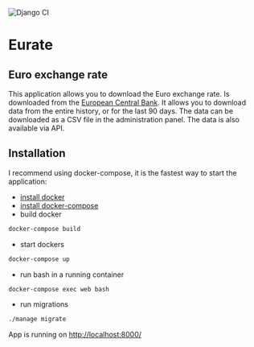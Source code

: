 ![Django CI](https://github.com/ssabuda/eurate/workflows/Django%20CI/badge.svg)

# Eurate

## Euro exchange rate

This application allows you to download the Euro exchange rate. Is downloaded from
the [European Central Bank]("https://www.ecb.europa.eu/"). It allows you to download data from the entire history, or
for the last 90 days. The data can be downloaded as a CSV file in the administration panel. The data is also available
via API.

## Installation

I recommend using docker-compose, it is the fastest way to start the application:

- [install docker](https://docs.docker.com/engine/install/)
- [install docker-compose](https://docs.docker.com/compose/install/)
- build docker

```bash
docker-compose build
```

- start dockers

```bash
docker-compose up
```

- run bash in a running container

```bash
docker-compose exec web bash
```

- run migrations

```bash
./manage migrate
```

App is running on [http://localhost:8000/](http://localhost:8000/)
